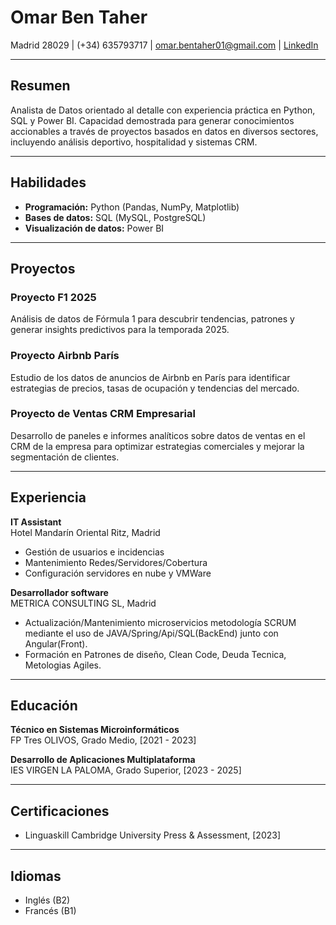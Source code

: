 # Omar Ben Taher
Madrid 28029 | (+34) 635793717 | omar.bentaher01@gmail.com  | [LinkedIn](https://www.linkedin.com/in/omar-ben-ab80901a1)
 
---

## Resumen

Analista de Datos orientado al detalle con experiencia práctica en Python, SQL y Power BI. Capacidad demostrada para generar conocimientos accionables a través de proyectos basados en datos en diversos sectores, incluyendo análisis deportivo, hospitalidad y sistemas CRM.

---

## Habilidades

- **Programación:** Python (Pandas, NumPy, Matplotlib)
- **Bases de datos:** SQL (MySQL, PostgreSQL)
- **Visualización de datos:** Power BI

---

## Proyectos

### Proyecto F1 2025
Análisis de datos de Fórmula 1 para descubrir tendencias, patrones y generar insights predictivos para la temporada 2025.

### Proyecto Airbnb París
Estudio de los datos de anuncios de Airbnb en París para identificar estrategias de precios, tasas de ocupación y tendencias del mercado.

### Proyecto de Ventas CRM Empresarial
Desarrollo de paneles e informes analíticos sobre datos de ventas en el CRM de la empresa para optimizar estrategias comerciales y mejorar la segmentación de clientes.

---

## Experiencia

**IT Assistant**  
Hotel Mandarín Oriental Ritz, Madrid
- Gestión de usuarios e incidencias
- Mantenimiento Redes/Servidores/Cobertura
- Configuración servidores en nube y VMWare

**Desarrollador software**  
METRICA CONSULTING SL, Madrid
- Actualización/Mantenimiento microservicios metodología SCRUM mediante el uso de
     JAVA/Spring/Api/SQL(BackEnd) junto con Angular(Front).
- Formación en Patrones de diseño, Clean Code, Deuda Tecnica, Metologias Agiles.

---

## Educación

**Técnico en Sistemas Microinformáticos**  
FP Tres OLIVOS, Grado Medio, [2021 - 2023]

**Desarrollo de Aplicaciones Multiplataforma**  
IES VIRGEN LA PALOMA, Grado Superior, [2023 - 2025]

---

## Certificaciones

- Linguaskill
Cambridge University Press & Assessment, [2023]

---

## Idiomas

- Inglés (B2)
- Francés (B1)
